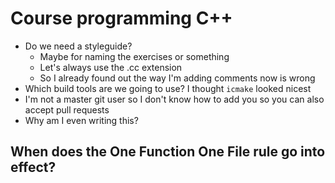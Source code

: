 # Course programming C++

- Do we need a styleguide?
  - Maybe for naming the exercises or something
  - Let's always use the .cc extension
  - So I already found out the way I'm adding comments now is wrong
- Which build tools are we going to use? I thought `icmake` looked nicest
- I'm not a master git user so I don't know how to add you so you can also accept pull requests
- Why am I even writing this?

## When does the One Function One File rule go into effect?
